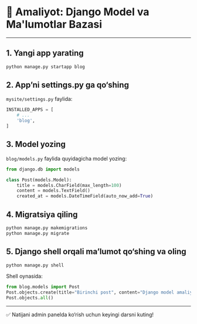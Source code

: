 # 🧪 Amaliyot: Django Model va Ma'lumotlar Bazasi

---

## 1. Yangi app yarating
```bash
python manage.py startapp blog
```

## 2. App’ni settings.py ga qo‘shing
`mysite/settings.py` faylida:
```python
INSTALLED_APPS = [
    # ...
    'blog',
]
```

## 3. Model yozing
`blog/models.py` faylida quyidagicha model yozing:
```python
from django.db import models

class Post(models.Model):
    title = models.CharField(max_length=100)
    content = models.TextField()
    created_at = models.DateTimeField(auto_now_add=True)
```

## 4. Migratsiya qiling
```bash
python manage.py makemigrations
python manage.py migrate
```

## 5. Django shell orqali ma’lumot qo‘shing va oling
```bash
python manage.py shell
```
Shell oynasida:
```python
from blog.models import Post
Post.objects.create(title="Birinchi post", content="Django model amaliyoti!")
Post.objects.all()
```

---

✅ Natijani admin panelda ko‘rish uchun keyingi darsni kuting! 